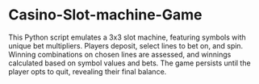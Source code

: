 # Casino-Slot-machine-Game
This Python script emulates a 3x3 slot machine, featuring symbols with unique bet multipliers. Players deposit, select lines to bet on, and spin. Winning combinations on chosen lines are assessed, and winnings calculated based on symbol values and bets. The game persists until the player opts to quit, revealing their final balance.
